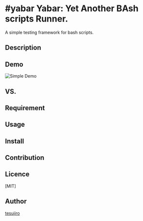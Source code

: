 #yabar
Yabar: Yet Another BAsh scripts Runner.
====

A simple testing framework for bash scripts.

## Description

## Demo
![Simple Demo](https://github.com/tesujiro/yabar/img/yabar_demo_simple.gif)

## VS. 

## Requirement

## Usage

## Install

## Contribution

## Licence

[MIT]

## Author

[tesujiro](https://github.com/tesujiro)

